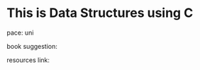 # This is Data Structures using C

<p> pace: uni </p>

<p> book suggestion: </p>

<p> resources link: </p>